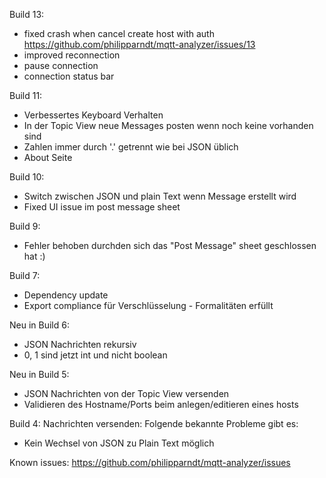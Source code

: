 Build 13:
- fixed crash when cancel create host with auth
https://github.com/philipparndt/mqtt-analyzer/issues/13
- improved reconnection
- pause connection
- connection status bar

Build 11:
- Verbessertes Keyboard Verhalten
- In der Topic View neue Messages posten wenn noch keine vorhanden sind
- Zahlen immer durch '.' getrennt wie bei JSON üblich
- About Seite

Build 10:
- Switch zwischen JSON und plain Text wenn Message erstellt wird
- Fixed UI issue im post message sheet

Build 9:
- Fehler behoben durchden sich das "Post Message" sheet geschlossen hat :)

Build 7:
- Dependency update
- Export compliance für Verschlüsselung - Formalitäten erfüllt

Neu in Build 6:
- JSON Nachrichten rekursiv
- 0, 1 sind jetzt int und nicht boolean

Neu in Build 5:
- JSON Nachrichten von der Topic View versenden
- Validieren des Hostname/Ports beim anlegen/editieren eines hosts

Build 4:
Nachrichten versenden:
Folgende bekannte Probleme gibt es:
- Kein Wechsel von JSON zu Plain Text möglich

Known issues:
https://github.com/philipparndt/mqtt-analyzer/issues
